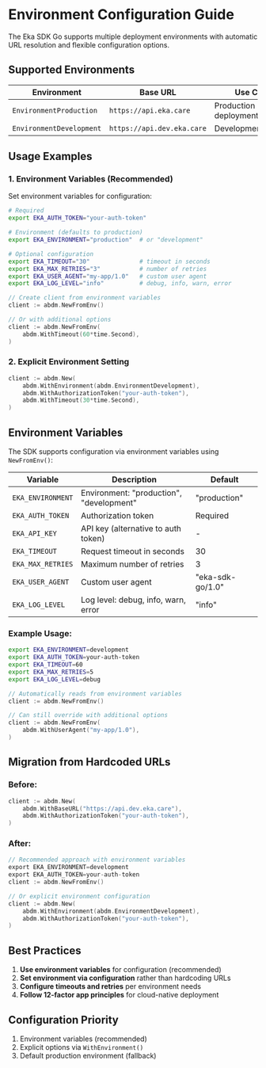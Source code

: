 # Environment Configuration Guide

The Eka SDK Go supports multiple deployment environments with automatic URL resolution and flexible configuration options.

## Supported Environments

| Environment | Base URL | Use Case |
|-------------|----------|----------|
| `EnvironmentProduction` | `https://api.eka.care` | Production deployment |
| `EnvironmentDevelopment` | `https://api.dev.eka.care` | Development/testing |

## Usage Examples

### 1. Environment Variables (Recommended)

Set environment variables for configuration:

```bash
# Required
export EKA_AUTH_TOKEN="your-auth-token"

# Environment (defaults to production)
export EKA_ENVIRONMENT="production"  # or "development"

# Optional configuration
export EKA_TIMEOUT="30"              # timeout in seconds
export EKA_MAX_RETRIES="3"           # number of retries
export EKA_USER_AGENT="my-app/1.0"   # custom user agent
export EKA_LOG_LEVEL="info"          # debug, info, warn, error
```

```go
// Create client from environment variables
client := abdm.NewFromEnv()

// Or with additional options
client := abdm.NewFromEnv(
    abdm.WithTimeout(60*time.Second),
)
```

### 2. Explicit Environment Setting

```go
client := abdm.New(
    abdm.WithEnvironment(abdm.EnvironmentDevelopment),
    abdm.WithAuthorizationToken("your-auth-token"),
    abdm.WithTimeout(30*time.Second),
)
```

## Environment Variables

The SDK supports configuration via environment variables using `NewFromEnv()`:

| Variable | Description | Default |
|----------|-------------|---------|
| `EKA_ENVIRONMENT` | Environment: "production", "development" | "production" |
| `EKA_AUTH_TOKEN` | Authorization token | Required |
| `EKA_API_KEY` | API key (alternative to auth token) | - |
| `EKA_TIMEOUT` | Request timeout in seconds | 30 |
| `EKA_MAX_RETRIES` | Maximum number of retries | 3 |
| `EKA_USER_AGENT` | Custom user agent | "eka-sdk-go/1.0" |
| `EKA_LOG_LEVEL` | Log level: debug, info, warn, error | "info" |

### Example Usage:
```bash
export EKA_ENVIRONMENT=development
export EKA_AUTH_TOKEN=your-auth-token
export EKA_TIMEOUT=60
export EKA_MAX_RETRIES=5
export EKA_LOG_LEVEL=debug
```

```go
// Automatically reads from environment variables
client := abdm.NewFromEnv()

// Can still override with additional options
client := abdm.NewFromEnv(
    abdm.WithUserAgent("my-app/1.0"),
)
```

## Migration from Hardcoded URLs

### Before:
```go
client := abdm.New(
    abdm.WithBaseURL("https://api.dev.eka.care"),
    abdm.WithAuthorizationToken("your-auth-token"),
)
```

### After:
```go
// Recommended approach with environment variables
export EKA_ENVIRONMENT=development
export EKA_AUTH_TOKEN=your-auth-token
client := abdm.NewFromEnv()

// Or explicit environment configuration
client := abdm.New(
    abdm.WithEnvironment(abdm.EnvironmentDevelopment),
    abdm.WithAuthorizationToken("your-auth-token"),
)
```

## Best Practices

1. **Use environment variables** for configuration (recommended)
2. **Set environment via configuration** rather than hardcoding URLs
3. **Configure timeouts and retries** per environment needs
4. **Follow 12-factor app principles** for cloud-native deployment

## Configuration Priority

1. Environment variables (recommended)
2. Explicit options via `WithEnvironment()`
3. Default production environment (fallback)
